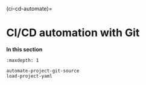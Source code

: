 (ci-cd-automate)=
# CI/CD automation with Git

**In this section**

```{toctree}
:maxdepth: 1

automate-project-git-source
load-project-yaml
````